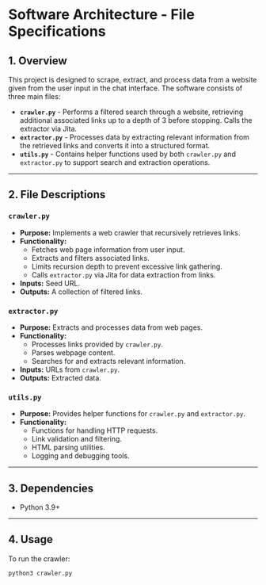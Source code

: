 # Software Architecture - File Specifications

## 1. Overview
This project is designed to scrape, extract, and process data from a website given from the user input in the chat interface. The software consists of three main files:

- **`crawler.py`** - Performs a filtered search through a website, retrieving additional associated links up to a depth of 3 before stopping. Calls the extractor via Jita.
- **`extractor.py`** - Processes data by extracting relevant information from the retrieved links and converts it into a structured format.
- **`utils.py`** - Contains helper functions used by both `crawler.py` and `extractor.py` to support search and extraction operations.

---

## 2. File Descriptions

### **`crawler.py`**
- **Purpose:** Implements a web crawler that recursively retrieves links.
- **Functionality:**
  - Fetches web page information from user input.
  - Extracts and filters associated links.
  - Limits recursion depth to prevent excessive link gathering.
  - Calls `extractor.py` via Jita for data extraction from links.
- **Inputs:** Seed URL.
- **Outputs:** A collection of filtered links.

### **`extractor.py`**
- **Purpose:** Extracts and processes data from web pages.
- **Functionality:**
  - Processes links provided by `crawler.py`.
  - Parses webpage content.
  - Searches for and extracts relevant information.
- **Inputs:** URLs from `crawler.py`.
- **Outputs:** Extracted data.

### **`utils.py`**
- **Purpose:** Provides helper functions for `crawler.py` and `extractor.py`.
- **Functionality:**
  - Functions for handling HTTP requests.
  - Link validation and filtering.
  - HTML parsing utilities.
  - Logging and debugging tools.

---
## 3. Dependencies
- Python 3.9+
---

## 4. Usage
To run the crawler:
```sh
python3 crawler.py

